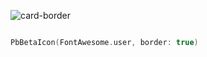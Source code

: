 ![card-border](https://github.com/powerhome/playbook/assets/92755007/442640c8-1b4f-455d-8517-5ca5cd120664)

```swift

PbBetaIcon(FontAwesome.user, border: true)

```
